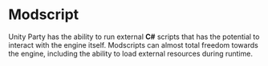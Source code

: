 # Modscript
Unity Party has the ability to run external **C#** scripts that has the potential to interact with the engine itself. Modscripts can almost total freedom towards the engine, including the ability to load external resources during runtime.
